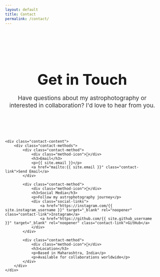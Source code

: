 ```yaml
---
layout: default
title: Contact
permalink: /contact/
---
```


<div class="container">
    <div class="contact-header">
        <h1>Get in Touch</h1>
        <p>Have questions about my astrophotography or interested in collaboration? I'd love to hear from you.</p>
    </div>

    <div class="contact-content">
        <div class="contact-methods">
            <div class="contact-method">
                <div class="method-icon">📧</div>
                <h3>Email</h3>
                <p>{{ site.email }}</p>
                <a href="mailto:{{ site.email }}" class="contact-link">Send Email</a>
            </div>

            <div class="contact-method">
                <div class="method-icon">📱</div>
                <h3>Social Media</h3>
                <p>Follow my astrophotography journey</p>
                <div class="social-links">
                    <a href="https://instagram.com/{{ site.instagram_username }}" target="_blank" rel="noopener" class="contact-link">Instagram</a>
                    <a href="https://github.com/{{ site.github_username }}" target="_blank" rel="noopener" class="contact-link">GitHub</a>
                </div>
            </div>

            <div class="contact-method">
                <div class="method-icon">📍</div>
                <h3>Location</h3>
                <p>Based in Maharashtra, India</p>
                <p>Available for collaborations worldwide</p>
            </div>
        </div>
    </div>
</div>

<style>
.contact-header {
    text-align: center;
    padding: 4rem 0 2rem;
    border-bottom: 1px solid var(--border-color);
    margin-bottom: 3rem;
}

.contact-header h1 {
    font-size: clamp(2.5rem, 5vw, 3.5rem);
    font-weight: 700;
    color: var(--text-color);
    margin-bottom: 1rem;
    font-family: var(--font-mono);
}

.contact-header p {
    font-size: 1.2rem;
    color: var(--accent-color);
    opacity: 0.9;
}

.contact-content {
    max-width: 900px;
    margin: 0 auto;
}

.contact-methods {
    display: grid;
    grid-template-columns: repeat(3, 1fr);
    gap: 2rem;
}

.contact-method {
    background: var(--card-bg);
    padding: 2rem;
    border-radius: 12px;
    text-align: center;
    border: 1px solid var(--border-color);
    transition: all 0.3s ease;
}

.contact-method:hover {
    transform: translateY(-4px);
    border-color: var(--accent-color);
    box-shadow: var(--shadow-md);
}

.method-icon {
    font-size: 2.5rem;
    margin-bottom: 1rem;
}

.contact-method h3 {
    color: var(--text-color);
    font-size: 1.25rem;
    margin-bottom: 0.5rem;
    font-family: var(--font-mono);
}

.contact-method p {
    color: #b0b0b0;
    margin-bottom: 1rem;
    font-size: 0.95rem;
}

.contact-link {
    display: inline-block;
    padding: 0.5rem 1rem;
    background: var(--accent-color);
    color: var(--bg-color);
    text-decoration: none;
    border-radius: 6px;
    font-size: 0.9rem;
    font-weight: 500;
    transition: all 0.3s ease;
}

.contact-link:hover {
    background: #4cd4b0;
    transform: translateY(-1px);
}

.social-links {
    display: flex;
    gap: 1rem;
    justify-content: center;
}

@media (max-width: 768px) {
    .contact-methods {
        grid-template-columns: 1fr;
        gap: 1.5rem;
    }

    .contact-header {
        padding: 3rem 0 1.5rem;
        margin-bottom: 2rem;
    }

    .contact-method {
        padding: 1.5rem;
    }
}
</style> 